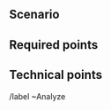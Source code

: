 ## Scenario 
<!--- As XXX I would like to XXX in order to XXX -->

## Required points
<!-- is there any things this feature imply? -->

## Technical points
<!-- Is there any technical points? -->

/label ~Analyze